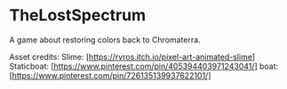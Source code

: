 # TheLostSpectrum
A game about restoring colors back to Chromaterra.

Asset credits:
Slime: [https://rvros.itch.io/pixel-art-animated-slime]
Staticboat: [https://www.pinterest.com/pin/405394403971243041/]
boat: [https://www.pinterest.com/pin/726135139937622101/]